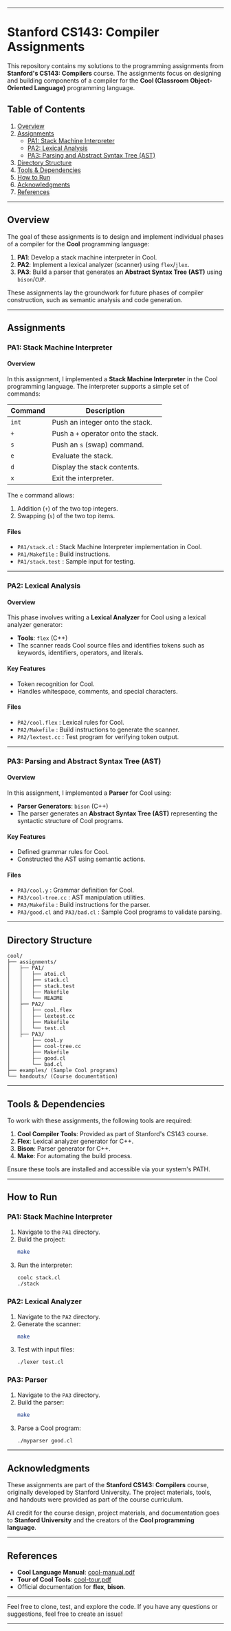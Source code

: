 
---

# Stanford CS143: Compiler Assignments

This repository contains my solutions to the programming assignments from **Stanford's CS143: Compilers** course. The assignments focus on designing and building components of a compiler for the **Cool (Classroom Object-Oriented Language)** programming language.  

## Table of Contents
1. [Overview](#overview)
2. [Assignments](#assignments)
   - [PA1: Stack Machine Interpreter](#pa1-stack-machine-interpreter)
   - [PA2: Lexical Analysis](#pa2-lexical-analysis)
   - [PA3: Parsing and Abstract Syntax Tree (AST)](#pa3-parsing-and-abstract-syntax-tree-ast)
3. [Directory Structure](#directory-structure)
4. [Tools & Dependencies](#tools--dependencies)
5. [How to Run](#how-to-run)
6. [Acknowledgments](#acknowledgments)
7. [References](#references)

---

## Overview

The goal of these assignments is to design and implement individual phases of a compiler for the **Cool** programming language:

1. **PA1**: Develop a stack machine interpreter in Cool.
2. **PA2**: Implement a lexical analyzer (scanner) using `flex`/`jlex`.
3. **PA3**: Build a parser that generates an **Abstract Syntax Tree (AST)** using `bison`/`CUP`.

These assignments lay the groundwork for future phases of compiler construction, such as semantic analysis and code generation.

---

## Assignments

### PA1: Stack Machine Interpreter

#### **Overview**
In this assignment, I implemented a **Stack Machine Interpreter** in the Cool programming language. The interpreter supports a simple set of commands:

| Command | Description                          |
|---------|--------------------------------------|
| `int`   | Push an integer onto the stack.      |
| `+`     | Push a `+` operator onto the stack.  |
| `s`     | Push an `s` (swap) command.          |
| `e`     | Evaluate the stack.                 |
| `d`     | Display the stack contents.          |
| `x`     | Exit the interpreter.                |

The `e` command allows:
1. Addition (`+`) of the two top integers.
2. Swapping (`s`) of the two top items.

#### **Files**
- `PA1/stack.cl` : Stack Machine Interpreter implementation in Cool.
- `PA1/Makefile` : Build instructions.
- `PA1/stack.test` : Sample input for testing.

---

### PA2: Lexical Analysis

#### **Overview**
This phase involves writing a **Lexical Analyzer** for Cool using a lexical analyzer generator:
- **Tools**: `flex` (C++)
- The scanner reads Cool source files and identifies tokens such as keywords, identifiers, operators, and literals.

#### **Key Features**
- Token recognition for Cool.
- Handles whitespace, comments, and special characters.

#### **Files**
- `PA2/cool.flex` : Lexical rules for Cool.
- `PA2/Makefile` : Build instructions to generate the scanner.
- `PA2/lextest.cc` : Test program for verifying token output.

---

### PA3: Parsing and Abstract Syntax Tree (AST)

#### **Overview**
In this assignment, I implemented a **Parser** for Cool using:
- **Parser Generators**: `bison` (C++)
- The parser generates an **Abstract Syntax Tree (AST)** representing the syntactic structure of Cool programs.

#### **Key Features**
- Defined grammar rules for Cool.
- Constructed the AST using semantic actions.

#### **Files**
- `PA3/cool.y` : Grammar definition for Cool.
- `PA3/cool-tree.cc` : AST manipulation utilities.
- `PA3/Makefile` : Build instructions for the parser.
- `PA3/good.cl` and `PA3/bad.cl` : Sample Cool programs to validate parsing.

---

## Directory Structure

```
cool/
├── assignments/
│   ├── PA1/
│   │   ├── atoi.cl
│   │   ├── stack.cl
│   │   ├── stack.test
│   │   ├── Makefile
│   │   └── README
│   ├── PA2/
│   │   ├── cool.flex
│   │   ├── lextest.cc
│   │   ├── Makefile
│   │   └── test.cl
│   ├── PA3/
│       ├── cool.y
│       ├── cool-tree.cc
│       ├── Makefile
│       ├── good.cl
│       └── bad.cl
├── examples/ (Sample Cool programs)
└── handouts/ (Course documentation)
```

---

## Tools & Dependencies

To work with these assignments, the following tools are required:

1. **Cool Compiler Tools**: Provided as part of Stanford's CS143 course.
2. **Flex**: Lexical analyzer generator for C++.
3. **Bison**: Parser generator for C++.
4. **Make**: For automating the build process.

Ensure these tools are installed and accessible via your system's PATH.

---

## How to Run

### PA1: Stack Machine Interpreter
1. Navigate to the `PA1` directory.
2. Build the project:
   ```bash
   make
   ```
3. Run the interpreter:
   ```bash
   coolc stack.cl
   ./stack
   ```

### PA2: Lexical Analyzer
1. Navigate to the `PA2` directory.
2. Generate the scanner:
   ```bash
   make
   ```
3. Test with input files:
   ```bash
   ./lexer test.cl
   ```

### PA3: Parser
1. Navigate to the `PA3` directory.
2. Build the parser:
   ```bash
   make
   ```
3. Parse a Cool program:
   ```bash
   ./myparser good.cl
   ```

---

## **Acknowledgments**  

These assignments are part of the **Stanford CS143: Compilers** course, originally developed by Stanford University. The project materials, tools, and handouts were provided as part of the course curriculum.  

All credit for the course design, project materials, and documentation goes to **Stanford University** and the creators of the **Cool programming language**.

---

## References

- **Cool Language Manual**: [cool-manual.pdf](handouts/cool-manual.pdf)
- **Tour of Cool Tools**: [cool-tour.pdf](handouts/cool-tour.pdf)
- Official documentation for **flex**, **bison**.

---

Feel free to clone, test, and explore the code. If you have any questions or suggestions, feel free to create an issue!

--- 

